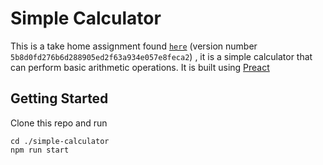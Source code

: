 # Simple Calculator

This is a take home assignment found [`here`](https://equalexperts.github.io/ee-tech-interviews-uk/calculator-problem.html) (version number `5b8d0fd276b6d288905ed2f63a934e057e8feca2`) , it is a simple calculator that can perform basic arithmetic operations. It is built using [Preact](https://preactjs.com/)

## Getting Started

Clone this repo and run

```
cd ./simple-calculator
npm run start
```